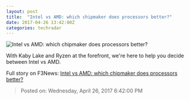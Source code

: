 ```yaml
---
layout: post
title:  "Intel vs AMD: which chipmaker does processors better?"
date: 2017-04-26 13:42:00Z
categories: techradar
---
```


![Intel vs AMD: which chipmaker does processors better?](http://cdn.mos.cms.futurecdn.net/9e71ac3729282f895373e64bf5f733a7-1200-80.jpg)

With Kaby Lake and Ryzen at the forefront, we're here to help you decide between Intel vs AMD.


Full story on F3News: [Intel vs AMD: which chipmaker does processors better?](http://www.f3nws.com/n/gbxTJH)

> Posted on: Wednesday, April 26, 2017 6:42:00 PM
